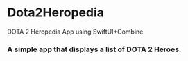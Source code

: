 # Dota2Heropedia
DOTA 2 Heropedia App using SwiftUI+Combine

### A simple app that displays a list of DOTA 2 Heroes.
